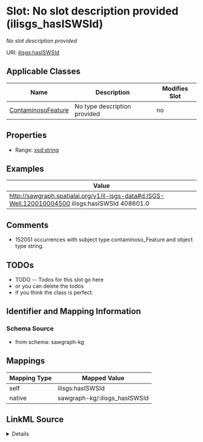 

# Slot: No slot description provided (ilisgs_hasISWSId)


_No slot description provided_





URI: [ilisgs:hasISWSId](http://sawgraph.spatialai.org/v1/il-isgs#hasISWSId)



<!-- no inheritance hierarchy -->





## Applicable Classes

| Name | Description | Modifies Slot |
| --- | --- | --- |
| [ContaminosoFeature](../classes/ContaminosoFeature.md) | No type description provided |  no  |







## Properties

* Range: [xsd:string](http://www.w3.org/2001/XMLSchema#string)






## Examples

| Value |
| --- |
| http://sawgraph.spatialai.org/v1/il-isgs-data#d.ISGS-Well.120010004500 ilisgs:hasISWSId 408601.0 |

## Comments

* 152051 occurrences with subject type contaminoso_Feature and object type string.

## TODOs

* TODO -- Todos for this slot go here
* or you can delete the todos
* if you think the class is perfect.

## Identifier and Mapping Information







### Schema Source


* from schema: sawgraph-kg




## Mappings

| Mapping Type | Mapped Value |
| ---  | ---  |
| self | ilisgs:hasISWSId |
| native | sawgraph-kg/:ilisgs_hasISWSId |




## LinkML Source

<details>
```yaml
name: ilisgs_hasISWSId
description: No slot description provided
title: No slot description provided
todos:
- TODO -- Todos for this slot go here
- or you can delete the todos
- if you think the class is perfect.
comments:
- 152051 occurrences with subject type contaminoso_Feature and object type string.
examples:
- value: http://sawgraph.spatialai.org/v1/il-isgs-data#d.ISGS-Well.120010004500 ilisgs:hasISWSId
    408601.0
from_schema: sawgraph-kg
rank: 1000
slot_uri: ilisgs:hasISWSId
alias: ilisgs_hasISWSId
domain_of:
- contaminoso_Feature
range: string

```
</details>